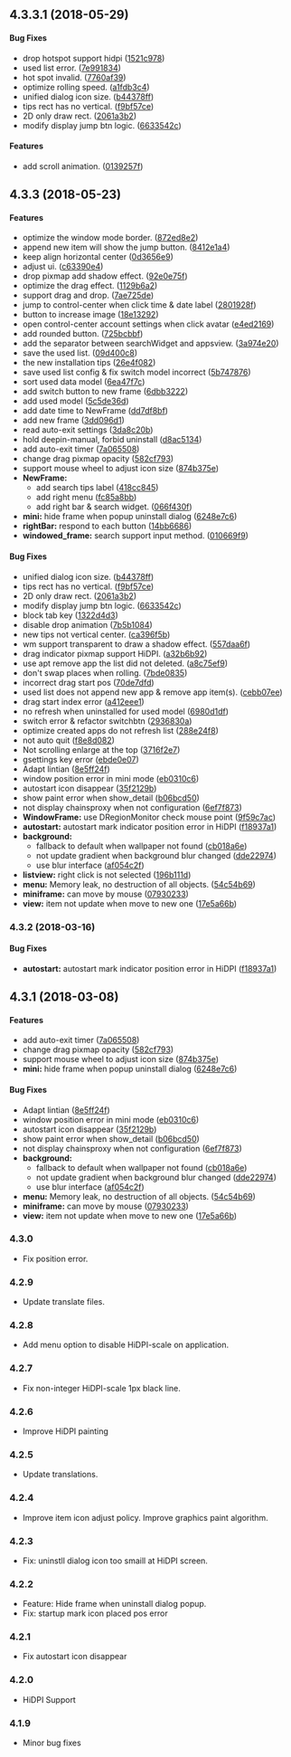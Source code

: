 <a name=""></a>
##  4.3.3.1 (2018-05-29)

#### Bug Fixes

*   drop hotspot support hidpi ([1521c978](1521c978))
*   used list error. ([7e991834](7e991834))
*   hot spot invalid. ([7760af39](7760af39))
*   optimize rolling speed. ([a1fdb3c4](a1fdb3c4))
*   unified dialog icon size. ([b44378ff](b44378ff))
*   tips rect has no vertical. ([f9bf57ce](f9bf57ce))
*   2D only draw rect. ([2061a3b2](2061a3b2))
*   modify display jump btn logic. ([6633542c](6633542c))

#### Features

*   add scroll animation. ([0139257f](0139257f))


<a name=""></a>
##  4.3.3 (2018-05-23)


#### Features

*   optimize the window mode border. ([872ed8e2](872ed8e2))
*   append new item will show the jump button. ([8412e1a4](8412e1a4))
*   keep align horizontal center ([0d3656e9](0d3656e9))
*   adjust ui. ([c63390e4](c63390e4))
*   drop pixmap add shadow effect. ([92e0e75f](92e0e75f))
*   optimize the drag effect. ([1129b6a2](1129b6a2))
*   support drag and drop. ([7ae725de](7ae725de))
*   jump to control-center when click time & date label ([2801928f](2801928f))
*   button to increase image ([18e13292](18e13292))
*   open control-center account settings when click avatar ([e4ed2169](e4ed2169))
*   add rounded button. ([725bcbbf](725bcbbf))
*   add the separator between searchWidget and appsview. ([3a974e20](3a974e20))
*   save the used list. ([09d400c8](09d400c8))
*   the new installation tips ([26e4f082](26e4f082))
*   save used list config & fix switch model incorrect ([5b747876](5b747876))
*   sort used data model ([6ea47f7c](6ea47f7c))
*   add switch button to new frame ([6dbb3222](6dbb3222))
*   add used model ([5c5de36d](5c5de36d))
*   add date time to NewFrame ([dd7df8bf](dd7df8bf))
*   add new frame ([3dd096d1](3dd096d1))
*   read auto-exit settings ([3da8c20b](3da8c20b))
*   hold deepin-manual, forbid uninstall ([d8ac5134](d8ac5134))
*   add auto-exit timer ([7a065508](7a065508))
*   change drag pixmap opacity ([582cf793](582cf793))
*   support mouse wheel to adjust icon size ([874b375e](874b375e))
* **NewFrame:**
  *  add search tips label ([418cc845](418cc845))
  *  add right menu ([fc85a8bb](fc85a8bb))
  *  add right bar & search widget. ([066f430f](066f430f))
* **mini:**  hide frame when popup uninstall dialog ([6248e7c6](6248e7c6))
* **rightBar:**  respond to each button ([14bb6686](14bb6686))
* **windowed_frame:**  search support input method. ([010669f9](010669f9))

#### Bug Fixes

*   unified dialog icon size. ([b44378ff](b44378ff))
*   tips rect has no vertical. ([f9bf57ce](f9bf57ce))
*   2D only draw rect. ([2061a3b2](2061a3b2))
*   modify display jump btn logic. ([6633542c](6633542c))
*   block tab key ([1322d4d3](1322d4d3))
*   disable drop animation ([7b5b1084](7b5b1084))
*   new tips not vertical center. ([ca396f5b](ca396f5b))
*   wm support transparent to draw a shadow effect. ([557daa6f](557daa6f))
*   drag indicator pixmap support HiDPI. ([a32b6b92](a32b6b92))
*   use apt remove app the list did not deleted. ([a8c75ef9](a8c75ef9))
*   don't swap places when rolling. ([7bde0835](7bde0835))
*   incorrect drag start pos ([70de7dfd](70de7dfd))
*   used list does not append new app & remove app item(s). ([cebb07ee](cebb07ee))
*   drag start index error ([a412eee1](a412eee1))
*   no refresh when uninstalled for used model ([6980d1df](6980d1df))
*   switch error & refactor switchbtn ([2936830a](2936830a))
*   optimize created apps do not refresh list ([288e24f8](288e24f8))
*   not auto quit ([f8e8d082](f8e8d082))
*   Not scrolling enlarge at the top ([3716f2e7](3716f2e7))
*   gsettings key error ([ebde0e07](ebde0e07))
*   Adapt lintian ([8e5ff24f](8e5ff24f))
*   window position error in mini mode ([eb0310c6](eb0310c6))
*   autostart icon disappear ([35f2129b](35f2129b))
*   show paint error when show_detail ([b06bcd50](b06bcd50))
*   not display chainsproxy when not configuration ([6ef7f873](6ef7f873))
* **WindowFrame:**  use DRegionMonitor check mouse point ([9f59c7ac](9f59c7ac))
* **autostart:**  autostart mark indicator position error in HiDPI ([f18937a1](f18937a1))
* **background:**
  *  fallback to default when wallpaper not found ([cb018a6e](cb018a6e))
  *  not update gradient when background blur changed ([dde22974](dde22974))
  *  use blur interface ([af054c2f](af054c2f))
* **listview:**  right click is not selected ([196b111d](196b111d))
* **menu:**  Memory leak, no destruction of all objects. ([54c54b69](54c54b69))
* **miniframe:**  can move by mouse ([07930233](07930233))
* **view:**  item not update when move to new one ([17e5a66b](17e5a66b))



<a name="4.3.2"></a>
### 4.3.2 (2018-03-16)


#### Bug Fixes

* **autostart:**  autostart mark indicator position error in HiDPI ([f18937a1](f18937a1))



<a name="4.3.1"></a>
## 4.3.1 (2018-03-08)


#### Features

*   add auto-exit timer ([7a065508](7a065508))
*   change drag pixmap opacity ([582cf793](582cf793))
*   support mouse wheel to adjust icon size ([874b375e](874b375e))
* **mini:**  hide frame when popup uninstall dialog ([6248e7c6](6248e7c6))

#### Bug Fixes

*   Adapt lintian ([8e5ff24f](8e5ff24f))
*   window position error in mini mode ([eb0310c6](eb0310c6))
*   autostart icon disappear ([35f2129b](35f2129b))
*   show paint error when show_detail ([b06bcd50](b06bcd50))
*   not display chainsproxy when not configuration ([6ef7f873](6ef7f873))
* **background:**
  *  fallback to default when wallpaper not found ([cb018a6e](cb018a6e))
  *  not update gradient when background blur changed ([dde22974](dde22974))
  *  use blur interface ([af054c2f](af054c2f))
* **menu:**  Memory leak, no destruction of all objects. ([54c54b69](54c54b69))
* **miniframe:**  can move by mouse ([07930233](07930233))
* **view:**  item not update when move to new one ([17e5a66b](17e5a66b))



### 4.3.0
* Fix position error.

### 4.2.9
* Update translate files.

### 4.2.8
* Add menu option to disable HiDPI-scale on application.

### 4.2.7
* Fix non-integer HiDPI-scale 1px black line.

### 4.2.6
* Improve HiDPI painting

### 4.2.5
* Update translations.

### 4.2.4
* Improve item icon adjust policy.
  Improve graphics paint algorithm.

### 4.2.3
* Fix: uninstll dialog icon too smaill at HiDPI screen.

### 4.2.2
* Feature: Hide frame when uninstall dialog popup.
* Fix: startup mark icon placed pos error

### 4.2.1
* Fix autostart icon disappear

### 4.2.0
* HiDPI Support

### 4.1.9
* Minor bug fixes
